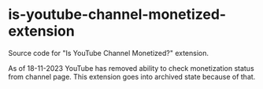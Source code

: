 # is-youtube-channel-monetized-extension
Source code for "Is YouTube Channel Monetized?" extension.

As of 18-11-2023 YouTube has removed ability to check monetization status from channel page.
This extension goes into archived state because of that.
